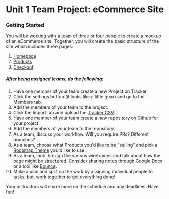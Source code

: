 # Unit 1 Team Project: eCommerce Site

### Getting Started

You will be working with a team of three or four people to create a mockup of an eCommerce site. Together, you will create the basic structure of the site which includes three pages:

1. [Homepage](../mockups/homepage.png)
1. [Products](../mockups/products.png)
1. [Checkout](../mockups/checkout.png)

##### After being assigned teams, do the following:

1. Have one member of your team create a new Project on Tracker.
  1. Click the settings button (it looks like a little gear) and go to the Members tab.
  1. Add the members of your team to the project.
  1. Click the Import tab and upload the [Tracker CSV](./pivotal/pivotal-stories.csv).
1. Have one member of your team create a new repository on Github for your project.
  1. Add the members of your team to the repository.
  1. As a team, discuss your workflow. Will you require PRs? Different branches?
1. As a team, choose what Products you'd like to be "selling" and pick a [Bootstrap Theme](http://www.bootstrapcdn.com/bootswatch/) you'd like to use.
1. As a team, look through the various wireframes and talk about how the page might be structured. Consider sharing notes through Google Docs or a tool like [Bounce](http://www.bounceapp.com/).
1. Make a plan and split up the work by assigning individual people to tasks; but, work together to get everything done!

Your instructors will share more on the schedule and any deadlines. Have fun!
